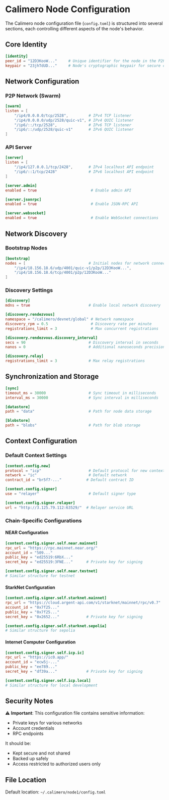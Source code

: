 # Calimero Node Configuration

The Calimero node configuration file (`config.toml`) is structured into several sections, each controlling different aspects of the node's behavior.

## Core Identity
```toml
[identity]
peer_id = "12D3KooW..."     # Unique identifier for the node in the P2P network
keypair = "23jhTdUD..."     # Node's cryptographic keypair for secure communication
```

## Network Configuration

### P2P Network (Swarm)
```toml
[swarm]
listen = [
    "/ip4/0.0.0.0/tcp/2528",         # IPv4 TCP listener
    "/ip4/0.0.0.0/udp/2528/quic-v1", # IPv4 QUIC listener
    "/ip6/::/tcp/2528",              # IPv6 TCP listener
    "/ip6/::/udp/2528/quic-v1"       # IPv6 QUIC listener
]
```

### API Server
```toml
[server]
listen = [
    "/ip4/127.0.0.1/tcp/2428",       # IPv4 localhost API endpoint
    "/ip6/::1/tcp/2428"              # IPv6 localhost API endpoint
]

[server.admin]
enabled = true                        # Enable admin API

[server.jsonrpc]
enabled = true                        # Enable JSON-RPC API

[server.websocket]
enabled = true                        # Enable WebSocket connections
```

## Network Discovery

### Bootstrap Nodes
```toml
[bootstrap]
nodes = [                            # Initial nodes for network connection
    "/ip4/18.156.18.6/udp/4001/quic-v1/p2p/12D3KooW...",
    "/ip4/18.156.18.6/tcp/4001/p2p/12D3KooW..."
]
```

### Discovery Settings
```toml
[discovery]
mdns = true                          # Enable local network discovery

[discovery.rendezvous]
namespace = "/calimero/devnet/global" # Network namespace
discovery_rpm = 0.5                   # Discovery rate per minute
registrations_limit = 3               # Max concurrent registrations

[discovery.rendezvous.discovery_interval]
secs = 90                            # Discovery interval in seconds
nanos = 0                            # Additional nanoseconds precision

[discovery.relay]
registrations_limit = 3              # Max relay registrations
```

## Synchronization and Storage
```toml
[sync]
timeout_ms = 30000                   # Sync timeout in milliseconds
interval_ms = 30000                  # Sync interval in milliseconds

[datastore]
path = "data"                        # Path for node data storage

[blobstore]
path = "blobs"                       # Path for blob storage
```

## Context Configuration

### Default Context Settings
```toml
[context.config.new]
protocol = "icp"                     # Default protocol for new contexts
network = "ic"                       # Default network
contract_id = "br5f7-..."           # Default contract ID

[context.config.signer]
use = "relayer"                      # Default signer type

[context.config.signer.relayer]
url = "http://3.125.79.112:63529/"  # Relayer service URL
```

### Chain-Specific Configurations

#### NEAR Configuration
```toml
[context.config.signer.self.near.mainnet]
rpc_url = "https://rpc.mainnet.near.org/"
account_id = "509..."
public_key = "ed25519:6RbX..."
secret_key = "ed25519:3FNE..."      # Private key for signing

[context.config.signer.self.near.testnet]
# Similar structure for testnet
```

#### StarkNet Configuration
```toml
[context.config.signer.self.starknet.mainnet]
rpc_url = "https://cloud.argent-api.com/v1/starknet/mainnet/rpc/v0.7"
account_id = "0x7f25..."
public_key = "0x7f25..."
secret_key = "0x2652..."            # Private key for signing

[context.config.signer.self.starknet.sepolia]
# Similar structure for sepolia
```

#### Internet Computer Configuration
```toml
[context.config.signer.self.icp.ic]
rpc_url = "https://ic0.app/"
account_id = "ecw5j-..."
public_key = "ee789..."
secret_key = "df39a..."             # Private key for signing

[context.config.signer.self.icp.local]
# Similar structure for local development
```

## Security Notes

⚠️ **Important**: This configuration file contains sensitive information:
- Private keys for various networks
- Account credentials
- RPC endpoints

It should be:
- Kept secure and not shared
- Backed up safely
- Access restricted to authorized users only

## File Location
Default location: `~/.calimero/node1/config.toml`
